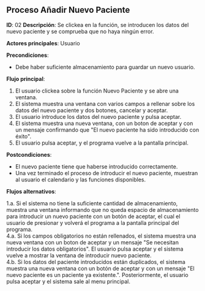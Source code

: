 ## Proceso Añadir Nuevo Paciente

**ID**: 02
**Descripción**: Se clickea en la función, se introducen los datos del nuevo paciente y se comprueba que no haya ningún error.

**Actores principales**: Usuario

**Precondiciones**:
* Debe haber suficiente almacenamiento para guardar un nuevo usuario.

**Flujo principal**:
1. El usuario clickea sobre la función Nuevo Paciente y se abre una ventana.
1. El sistema muestra una ventana con varios campos a rellenar sobre los datos del nuevo paciente y dos botones, cancelar y aceptar.
1. El usuario introduce los datos del nuevo paciente y pulsa aceptar.
1. El sistema muestra una nueva ventana, con un boton de aceptar y con un mensaje confirmando que "El nuevo paciente ha sido introducido con éxito".
1. El usuario pulsa aceptar, y el programa vuelve a la pantalla principal.
 
**Postcondiciones**:

* El nuevo paciente tiene que haberse introducido correctamente.
* Una vez terminado el proceso de introducir el nuevo paciente, muestran al usuario el calendario y las funciones disponibles.

**Flujos alternativos**:

1.a. Si el sistema no tiene la suficiente cantidad de almacenamiento, muestra una ventana informando que no queda espacio de almacenamiento para introducir un nuevo paciente con un botón de aceptar, el cual el usuario de presionar y volverá el programa a la pantalla principal del programa.   
4.a. Si los campos obligatorios no están rellenados, el sistema muestra una nueva ventana con un boton de aceptar y un mensaje "Se necesitan introducir los datos obligatorios". El usuario pulsa aceptar y el sistema vuelve a mostrar la ventana de introducir nuevo paciente.   
4.b. Si los datos del paciente introducidos están duplicados, el sistema muestra una nueva ventana con un botón de aceptar y con un mensaje "El nuevo paciente es un paciente ya existente.". Posteriormente, el usuario pulsa aceptar y el sistema sale al menu principal.

